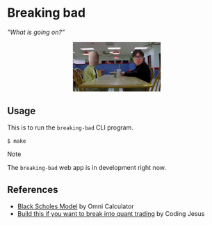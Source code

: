 # Breaking bad

*"What is going on?"*

<p align="center">
    <img src="./asset/partnership.jpg" width=40% height=40%>
</p>

## Usage

This is to run the `breaking-bad` CLI program.

```console
$ make
```

>[!NOTE]
> The `breaking-bad` web app is in development right now.

## References

* [Black Scholes Model](https://www.omnicalculator.com/finance/black-scholes) by Omni Calculator
* [Build this if you want to break into quant trading](https://youtu.be/lY-NP4X455U?si=YP7PDBOvdYpkIcpa) by Coding Jesus
